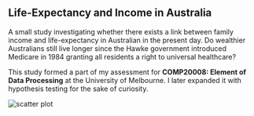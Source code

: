 ## Life-Expectancy and Income in Australia

A small study investigating whether there exists a link between family income and life-expectancy in Australian in the present day. Do wealthier Australians still live longer since the Hawke government introduced Medicare in 1984 granting all residents a right to universal healthcare?

This study formed a part of my assessment for **COMP20008: Element of Data Processing** at the University of Melbourne. I later expanded it with hypothesis testing for the sake of curiosity.

![scatter plot](https://i.imgur.com/kiAGuQj.png)